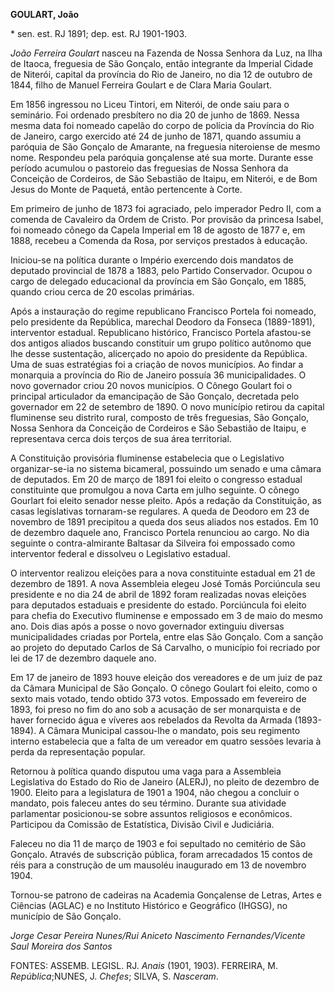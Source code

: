 **GOULART, João**

\* sen. est. RJ 1891; dep. est. RJ 1901-1903.

*João Ferreira Goulart* nasceu na Fazenda de Nossa Senhora da Luz, na
Ilha de Itaoca, freguesia de São Gonçalo, então integrante da Imperial
Cidade de Niterói, capital da província do Rio de Janeiro, no dia 12 de
outubro de 1844, filho de Manuel Ferreira Goulart e de Clara Maria
Goulart.

Em 1856 ingressou no Liceu Tintori, em Niterói, de onde saiu para o
seminário. Foi ordenado presbítero no dia 20 de junho de 1869. Nessa
mesma data foi nomeado capelão do corpo de polícia da Província do Rio
de Janeiro, cargo exercido até 24 de junho de 1871, quando assumiu a
paróquia de São Gonçalo de Amarante, na freguesia niteroiense de mesmo
nome. Respondeu pela paróquia gonçalense até sua morte. Durante esse
período acumulou o pastoreio das freguesias de Nossa Senhora da
Conceição de Cordeiros, de São Sebastião de Itaipu, em Niterói, e de Bom
Jesus do Monte de Paquetá, então pertencente à Corte.

Em primeiro de junho de 1873 foi agraciado, pelo imperador Pedro II, com
a comenda de Cavaleiro da Ordem de Cristo. Por provisão da princesa
Isabel, foi nomeado cônego da Capela Imperial em 18 de agosto de 1877 e,
em 1888, recebeu a Comenda da Rosa, por serviços prestados à educação.

Iniciou-se na política durante o Império exercendo dois mandatos de
deputado provincial de 1878 a 1883, pelo Partido Conservador. Ocupou o
cargo de delegado educacional da província em São Gonçalo, em 1885,
quando criou cerca de 20 escolas primárias.

Após a instauração do regime republicano Francisco Portela foi nomeado,
pelo presidente da República, marechal Deodoro da Fonseca (1889-1891),
interventor estadual. Republicano histórico, Francisco Portela
afastou-se dos antigos aliados buscando constituir um grupo político
autônomo que lhe desse sustentação, alicerçado no apoio do presidente da
República. Uma de suas estratégias foi a criação de novos municípios. Ao
findar a monarquia a província do Rio de Janeiro possuía 36
municipalidades. O novo governador criou 20 novos municípios. O Cônego
Goulart foi o principal articulador da emancipação de São Gonçalo,
decretada pelo governador em 22 de setembro de 1890. O novo município
retirou da capital fluminense seu distrito rural, composto de três
freguesias, São Gonçalo, Nossa Senhora da Conceição de Cordeiros e São
Sebastião de Itaipu, e representava cerca dois terços de sua área
territorial.

A Constituição provisória fluminense estabelecia que o Legislativo
organizar-se-ia no sistema bicameral, possuindo um senado e uma câmara
de deputados. Em 20 de março de 1891 foi eleito o congresso estadual
constituinte que promulgou a nova Carta em julho seguinte. O cônego
Gourlart foi eleito senador nesse pleito. Após a redação da
Constituição, as casas legislativas tornaram-se regulares. A queda de
Deodoro em 23 de novembro de 1891 precipitou a queda dos seus aliados
nos estados. Em 10 de dezembro daquele ano, Francisco Portela renunciou
ao cargo. No dia seguinte o contra-almirante Baltasar da Silveira foi
empossado como interventor federal e dissolveu o Legislativo estadual.

O interventor realizou eleições para a nova constituinte estadual em 21
de dezembro de 1891. A nova Assembleia elegeu José Tomás Porciúncula seu
presidente e no dia 24 de abril de 1892 foram realizadas novas eleições
para deputados estaduais e presidente do estado. Porciúncula foi eleito
para chefia do Executivo fluminense e empossado em 3 de maio do mesmo
ano. Dois dias após a posse o novo governador extinguiu diversas
municipalidades criadas por Portela, entre elas São Gonçalo. Com a
sanção ao projeto do deputado Carlos de Sá Carvalho, o município foi
recriado por lei de 17 de dezembro daquele ano.

Em 17 de janeiro de 1893 houve eleição dos vereadores e de um juiz de
paz da Câmara Municipal de São Gonçalo. O cônego Goulart foi eleito,
como o sexto mais votado, tendo obtido 373 votos. Empossado em fevereiro
de 1893, foi preso no fim do ano sob a acusação de ser monarquista e de
haver fornecido água e víveres aos rebelados da Revolta da Armada
(1893-1894). A Câmara Municipal cassou-lhe o mandato, pois seu regimento
interno estabelecia que a falta de um vereador em quatro sessões levaria
à perda da representação popular.

Retornou à política quando disputou uma vaga para a Assembleia
Legislativa do Estado do Rio de Janeiro (ALERJ), no pleito de dezembro
de 1900. Eleito para a legislatura de 1901 a 1904, não chegou a concluir
o mandato, pois faleceu antes do seu término. Durante sua atividade
parlamentar posicionou-se sobre assuntos religiosos e econômicos.
Participou da Comissão de Estatística, Divisão Civil e Judiciária.

Faleceu no dia 11 de março de 1903 e foi sepultado no cemitério de São
Gonçalo. Através de subscrição pública, foram arrecadados 15 contos de
réis para a construção de um mausoléu inaugurado em 13 de novembro 1904.

Tornou-se patrono de cadeiras na Academia Gonçalense de Letras, Artes e
Ciências (AGLAC) e no Instituto Histórico e Geográfico (IHGSG), no
município de São Gonçalo.

*Jorge Cesar Pereira Nunes/Rui Aniceto Nascimento Fernandes/Vicente Saul
Moreira dos Santos*

FONTES: ASSEMB. LEGISL. RJ. *Anais* (1901, 1903). FERREIRA, M.
*República*;NUNES, J. *Chefes*; SILVA, S. *Nasceram*.
